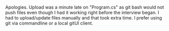 Apologies. Upload was a minute late on "Program.cs" as git bash would not push files even though I had it working right before the interview began.
I had to upload/update files manually and that took extra time. I prefer using git via commandline or a local gitUI client.
